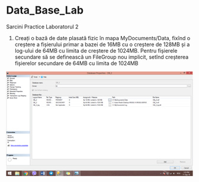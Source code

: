 # Data_Base_Lab
Sarcini Practice Laboratorul 2
1.	Creați o bază de date plasată fizic în mapa MyDocuments/Data, fixînd o creștere a fișierului primar a bazei de 16MB cu o creștere de 128MB și a log-ului de 64MB cu limita de creștere de 1024MB. Pentru fișierele secundare să se definească un FileGroup nou implicit, setînd creșterea fișierelor secundare de 64MB cu limita de 1024MB
<img src = "img1.png"/> 
